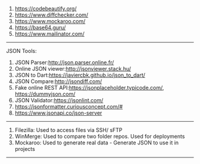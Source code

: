 1. https://codebeautify.org/
2. https://www.diffchecker.com/
3. https://www.mockaroo.com/
4. https://base64.guru/
5. https://www.mailinator.com/

---

JSON Tools:

1. JSON Parser:http://json.parser.online.fr/
2. Online JSON viewer:http://jsonviewer.stack.hu/
3. JSON to Dart:https://javiercbk.github.io/json_to_dart/
4. JSON Compare:http://jsondiff.com/
5. Fake online REST API:https://jsonplaceholder.typicode.com/, https://dummyjson.com/
6. JSON Validator:https://jsonlint.com/
7. https://jsonformatter.curiousconcept.com/#
8. https://www.jsonapi.co/json-server

---

1. Filezilla: Used to access files via SSH/ sFTP
2. WinMerge: Used to compare two folder repos. Used for deployments
3. Mockaroo: Used to generate real data - Generate JSON to use it in projects

---
